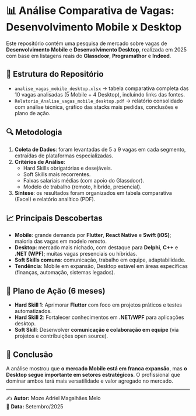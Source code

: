# 📊 Análise Comparativa de Vagas: Desenvolvimento Mobile x Desktop

Este repositório contém uma pesquisa de mercado sobre vagas de **Desenvolvimento Mobile** e **Desenvolvimento Desktop**, realizada em 2025 com base em listagens reais do **Glassdoor**, **Programathor** e **Indeed**.

## 📂 Estrutura do Repositório
- `analise_vagas_mobile_desktop.xlsx` → tabela comparativa completa das 10 vagas analisadas (5 Mobile + 4 Desktop), incluindo links das fontes.
- `Relatorio_Analise_vagas_mobile_desktop.pdf` → relatório consolidado com análise técnica, gráfico das stacks mais pedidas, conclusões e plano de ação.

## 🔍 Metodologia
1. **Coleta de Dados**: foram levantadas de 5 a 9 vagas em cada segmento, extraídas de plataformas especializadas.
2. **Critérios de Análise**:
   - Hard Skills obrigatórias e desejáveis.
   - Soft Skills mais recorrentes.
   - Faixas salariais médias (com apoio do Glassdoor).
   - Modelo de trabalho (remoto, híbrido, presencial).
3. **Síntese**: os resultados foram organizados em tabela comparativa (Excel) e relatório analítico (PDF).

## 📈 Principais Descobertas
- **Mobile**: grande demanda por **Flutter**, **React Native** e **Swift (iOS)**; maioria das vagas em modelo remoto.
- **Desktop**: mercado mais nichado, com destaque para **Delphi**, **C++** e **.NET (WPF)**; muitas vagas presenciais ou híbridas.
- **Soft Skills comuns**: comunicação, trabalho em equipe, adaptabilidade.
- **Tendência**: Mobile em expansão, Desktop estável em áreas específicas (finanças, automação, sistemas legados).

## 🧭 Plano de Ação (6 meses)
- **Hard Skill 1**: Aprimorar **Flutter** com foco em projetos práticos e testes automatizados.
- **Hard Skill 2**: Fortalecer conhecimentos em **.NET/WPF** para aplicações desktop.
- **Soft Skill**: Desenvolver **comunicação e colaboração em equipe** (via projetos e contribuições open source).

## 📌 Conclusão
A análise mostrou que **o mercado Mobile está em franca expansão**, mas **o Desktop segue importante em setores estratégicos**. O profissional que dominar ambos terá mais versatilidade e valor agregado no mercado.

---
✍️ **Autor:** Moze Adriel Magalhães Melo  
📅 **Data:** Setembro/2025
